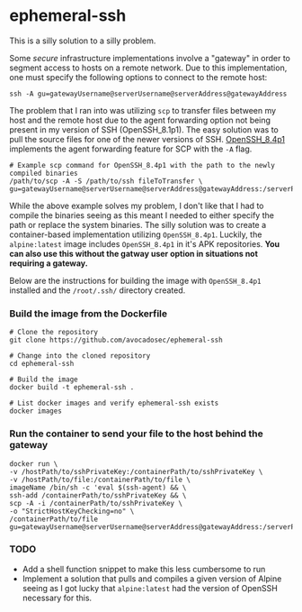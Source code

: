 # ephemeral-ssh
This is a silly solution to a silly problem.

Some _secure_ infrastructure implementations involve a "gateway" in order to segment access to hosts on a remote network. Due to this implementation, one must specify the following options to connect to the remote host: 
```console
ssh -A gu=gatewayUsername@serverUsername@serverAddress@gatewayAddress
```

The problem that I ran into was utilizing `scp` to transfer files between my host and the remote host due to the agent forwarding option not being present in my version of SSH (OpenSSH_8.1p1). The easy solution was to pull the source files for one of the newer versions of SSH. [OpenSSH_8.4p1](https://www.openssh.com/txt/release-8.4) implements the agent forwarding feature for SCP with the `-A` flag.

```shell
# Example scp command for OpenSSH_8.4p1 with the path to the newly compiled binaries
/path/to/scp -A -S /path/to/ssh fileToTransfer \
gu=gatewayUsername@serverUsername@serverAddress@gatewayAddress:/serverPath/to/destination
```

While the above example solves my problem, I don't like that I had to compile the binaries seeing as this meant I needed to either specify the path or replace the system binaries. The silly solution was to create a container-based implementation utilizing `OpenSSH_8.4p1`. Luckily, the `alpine:latest` image includes `OpenSSH_8.4p1` in it's APK repositories. **You can also use this without the gatway user option in situations not requiring a gateway.**


Below are the instructions for building the image with `OpenSSH_8.4p1` installed and the `/root/.ssh/` directory created.


### Build the image from the Dockerfile
```shell
# Clone the repository
git clone https://github.com/avocadosec/ephemeral-ssh

# Change into the cloned repository
cd ephemeral-ssh

# Build the image
docker build -t ephemeral-ssh .

# List docker images and verify ephemeral-ssh exists
docker images
```

### Run the container to send your file to the host behind the gateway
```shell
docker run \
-v /hostPath/to/sshPrivateKey:/containerPath/to/sshPrivateKey \
-v /hostPath/to/file:/containerPath/to/file \
imageName /bin/sh -c 'eval $(ssh-agent) && \
ssh-add /containerPath/to/sshPrivateKey && \
scp -A -i /containerPath/to/sshPrivateKey \
-o "StrictHostKeyChecking=no" \
/containerPath/to/file gu=gatewayUsername@serverUsername@serverAddress@gatewayAddress:/serverPath/to/destination'
```

### TODO
- Add a shell function snippet to make this less cumbersome to run 
- Implement a solution that pulls and compiles a given version of Alpine seeing as I got lucky that `alpine:latest` had the version of OpenSSH necessary for this.
